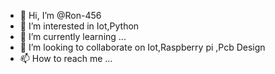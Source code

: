 - 👋 Hi, I’m @Ron-456
- 👀 I’m interested in Iot,Python
- 🌱 I’m currently learning ...
- 💞️ I’m looking to collaborate on Iot,Raspberry pi ,Pcb Design
- 📫 How to reach me ...

<!---
Ron-456/Ron-456 is a ✨ special ✨ repository because its `README.md` (this file) appears on your GitHub profile.
You can click the Preview link to take a look at your changes.
--->
